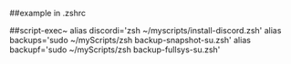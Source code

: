 ##example in .zshrc

##script-exec~
alias discordi='zsh ~/myscripts/install-discord.zsh'
alias backups='sudo ~/myScripts/zsh backup-snapshot-su.zsh'
alias backupf='sudo ~/myScripts/zsh backup-fullsys-su.zsh'



